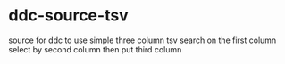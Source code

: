 # ddc-source-tsv
source for ddc to use simple three column tsv
search on the first column
select by second column
then put third column
